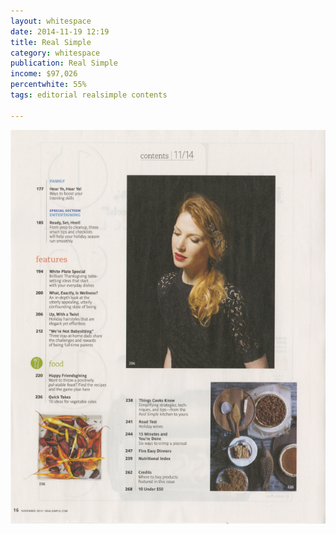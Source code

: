 ```yaml
---
layout: whitespace
date: 2014-11-19 12:19
title: Real Simple
category: whitespace
publication: Real Simple
income: $97,026
percentwhite: 55%
tags: editorial realsimple contents 

---
```




<div class="imageContainer col-8"><img src="/img/editscans/RealSimple_Contents1.png">
            
<div class="overlayContainer col-12">
<object type="image/svg+xml" data="/img/overlays/RealSimple_Contents1.svg" class="trans"></object>
</div></div>

            
        
        
